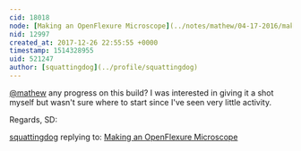 ```yaml
---
cid: 18018
node: [Making an OpenFlexure Microscope](../notes/mathew/04-17-2016/making-an-openflexure-microscope)
nid: 12997
created_at: 2017-12-26 22:55:55 +0000
timestamp: 1514328955
uid: 521247
author: [squattingdog](../profile/squattingdog)
---
```


[@mathew](/profile/mathew) any progress on this build? I was interested in giving it a shot myself but wasn't sure where to start since I've seen very little activity.  

Regards,
SD:

[squattingdog](../profile/squattingdog) replying to: [Making an OpenFlexure Microscope](../notes/mathew/04-17-2016/making-an-openflexure-microscope)

